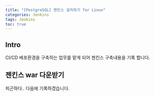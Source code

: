 ```yaml
---
title: "[PostgreSQL] 젠킨스 설치하기 for Linux"
categories: Jenkins
tags: Jenkins
toc: true
---
```


## Intro
CI/CD 배포환경을 구축하는 업무를 맡게 되어 젠킨스 구축내용을 기록 합니다. <br>
 
## 젠킨스 war 다운받기 
피곤하다.. 다음에 기록하겠습니다.

##